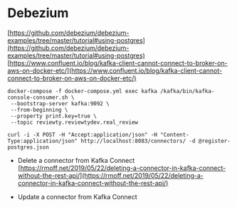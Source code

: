 # Debezium

[https://github.com/debezium/debezium-examples/tree/master/tutorial#using-postgres](https://github.com/debezium/debezium-examples/tree/master/tutorial#using-postgres)
[https://www.confluent.io/blog/kafka-client-cannot-connect-to-broker-on-aws-on-docker-etc/](https://www.confluent.io/blog/kafka-client-cannot-connect-to-broker-on-aws-on-docker-etc/)

```
docker-compose -f docker-compose.yml exec kafka /kafka/bin/kafka-console-consumer.sh \
 --bootstrap-server kafka:9092 \
 --from-beginning \
 --property print.key=true \
 --topic reviewty.reviewtydev.real_review
```

```
curl -i -X POST -H "Accept:application/json" -H "Content-Type:application/json" http://localhost:8083/connectors/ -d @register-postgres.json
```

- Delete a connector from Kafka Connect
  [https://rmoff.net/2019/05/22/deleting-a-connector-in-kafka-connect-without-the-rest-api/](https://rmoff.net/2019/05/22/deleting-a-connector-in-kafka-connect-without-the-rest-api/)

- Update a connector from Kafka Connect
